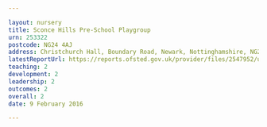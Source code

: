 ```yaml
---

layout: nursery
title: Sconce Hills Pre-School Playgroup
urn: 253322
postcode: NG24 4AJ
address: Christchurch Hall, Boundary Road, Newark, Nottinghamshire, NG24 4AJ
latestReportUrl: https://reports.ofsted.gov.uk/provider/files/2547952/urn/253322.pdf
teaching: 2
development: 2
leadership: 2
outcomes: 2
overall: 2
date: 9 February 2016

---
```

